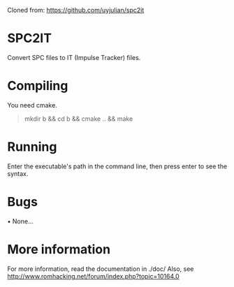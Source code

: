Cloned from: https://github.com/uyjulian/spc2it

SPC2IT
======

Convert SPC files to IT (Impulse Tracker) files.

Compiling
=========

You need cmake.

> mkdir b && cd b && cmake .. && make

Running
=======

Enter the executable's path in the command line, then press enter to see the syntax.

Bugs
====

• None...

More information
================

For more information, read the documentation in ./doc/
Also, see http://www.romhacking.net/forum/index.php?topic=10164.0
